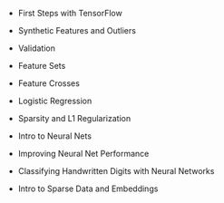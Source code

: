 * First Steps with TensorFlow
* Synthetic Features and Outliers
* Validation
* Feature Sets
* Feature Crosses
* Logistic Regression
* Sparsity and L1 Regularization

* Intro to Neural Nets
* Improving Neural Net Performance
* Classifying Handwritten Digits with Neural Networks
* Intro to Sparse Data and Embeddings
